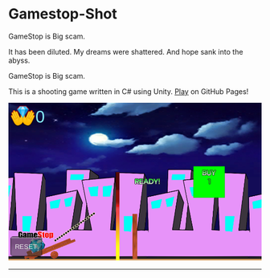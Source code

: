 # Gamestop-Shot
GameStop is Big scam.

It has been diluted.
My dreams were shattered.
And hope sank into the abyss.

GameStop is Big scam.

This is a shooting game written in C# using Unity. [Play](https://gamehon.github.io/Gamestop-Shot/game) on GitHub Pages!

![Gamestop shot png](game/gmeshot.png)

---
